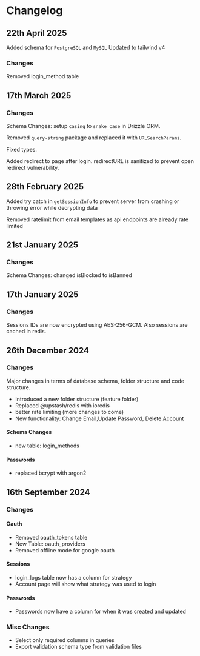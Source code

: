 # Changelog

## 22th April 2025

Added schema for `PostgreSQL` and `MySQL`
Updated to tailwind v4

### Changes

Removed login_method table

## 17th March 2025

### Changes

Schema Changes: setup `casing` to `snake_case` in Drizzle ORM.

Removed `query-string` package and replaced it with `URLSearchParams`.

Fixed types.

Added redirect to page after login. redirectURL is sanitized to prevent open redirect vulnerability.

## 28th February 2025

Added try catch in `getSessionInfo` to prevent server from crashing or throwing error while decrypting data

Removed ratelimit from email templates as api endpoints are already rate limited

## 21st January 2025

### Changes

Schema Changes: changed isBlocked to isBanned

## 17th January 2025

### Changes

Sessions IDs are now encrypted using AES-256-GCM. Also sessions are cached in redis. 

## 26th December 2024

### Changes

Major changes in terms of database schema, folder structure and code structure.

- Introduced a new folder structure (feature folder)
- Replaced @upstash/redis with ioredis
- better rate limiting (more changes to come)
- New functionality: Change Email,Update Password, Delete Account

#### Schema Changes

- new table: login_methods

#### Passwords

- replaced bcrypt with argon2

## 16th September 2024

### Changes

#### Oauth
- Removed oauth_tokens table
- New Table: oauth_providers
- Removed offline mode for google oauth

#### Sessions
- login_logs table now has a column for strategy
- Account page will show what strategy was used to login

#### Passwords

- Passwords now have a column for when it was created and updated
  

### Misc Changes

- Select only required columns in queries
- Export validation schema type from validation files 
